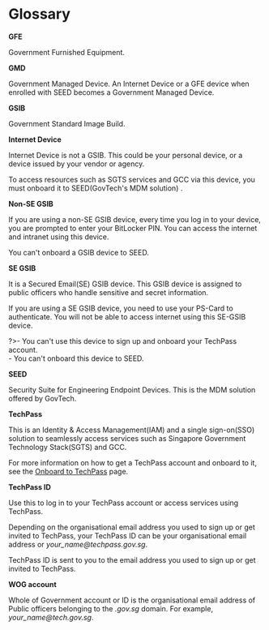 # Glossary

<!--
Guidelines for anybody adding a new entry to this page.

To add a new word:
 1. Place it in the alphabetical order.
 2. Enclose it by
 <a id="word-in-lower-case">

 **word**

 </a>

 3. Include a line space before and after the word.
 -->

**GFE**

Government Furnished Equipment.

**GMD**

Government Managed Device. An Internet Device or a GFE device when enrolled with SEED becomes a Government Managed Device.

**GSIB**

Government Standard Image Build.

**Internet Device**

Internet Device is not a GSIB. This could be your personal device, or a device issued by your vendor or agency.

To access resources such as SGTS services and GCC via this device, you must onboard it to SEED(GovTech's MDM solution) .

**Non-SE GSIB**

If you are using a non-SE GSIB device, every time you log in to your device, you are prompted to enter your BitLocker PIN. You can access the internet and intranet using this device.

You can't onboard a GSIB device to SEED.

**SE GSIB**

It is a Secured Email(SE) GSIB device. This GSIB device is assigned to public officers who handle sensitive and secret information.

If you are using a SE GSIB device, you need to use your PS-Card to authenticate. You will not be able to access internet using this SE-GSIB device.

?>- You can't use this device to sign up and onboard your TechPass account.<br>- You can't onboard this device to SEED.

**SEED**

Security Suite for Engineering Endpoint Devices. This is the MDM solution offered by GovTech.

**TechPass**

This is an Identity & Access Management(IAM) and a single sign-on(SSO) solution to seamlessly access services such as Singapore Government Technology Stack(SGTS) and GCC.

For more information on how to get a TechPass account and onboard to it, see the [Onboard to TechPass](onboard-to-techpass.md) page. 

**TechPass ID**

Use this to log in to your TechPass account or access services using TechPass. 

Depending on the organisational email address you used to sign up or get invited to TechPass, your TechPass ID can be your organisational email address or *your_name<span>@</span>techpass.gov.sg*.

TechPass ID is sent to you to the email address you used to sign up or get invited to TechPass.

**WOG account**

Whole of Government account or ID is the organisational email address of Public officers belonging to the *.gov.sg* domain. For example, *your_name<span>@</span>tech.gov.sg*.
